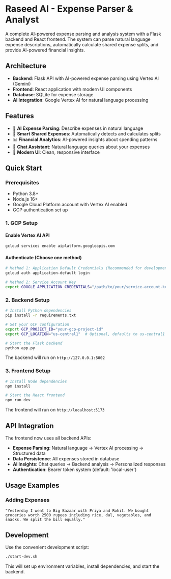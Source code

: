 # Raseed AI - Expense Parser & Analyst

A complete AI-powered expense parsing and analysis system with a Flask backend and React frontend. The system can parse natural language expense descriptions, automatically calculate shared expense splits, and provide AI-powered financial insights.

## Architecture

- **Backend**: Flask API with AI-powered expense parsing using Vertex AI (Gemini)
- **Frontend**: React application with modern UI components
- **Database**: SQLite for expense storage
- **AI Integration**: Google Vertex AI for natural language processing

## Features

- 🤖 **AI Expense Parsing**: Describe expenses in natural language
- 👥 **Smart Shared Expenses**: Automatically detects and calculates splits
- 📊 **Financial Analytics**: AI-powered insights about spending patterns
- 💬 **Chat Assistant**: Natural language queries about your expenses
- 📱 **Modern UI**: Clean, responsive interface

## Quick Start

### Prerequisites
- Python 3.8+
- Node.js 16+
- Google Cloud Platform account with Vertex AI enabled
- GCP authentication set up

### 1. GCP Setup

#### Enable Vertex AI API
```bash
gcloud services enable aiplatform.googleapis.com
```

#### Authenticate (Choose one method)
```bash
# Method 1: Application Default Credentials (Recommended for development)
gcloud auth application-default login

# Method 2: Service Account Key
export GOOGLE_APPLICATION_CREDENTIALS="/path/to/your/service-account-key.json"
```

### 2. Backend Setup

```bash
# Install Python dependencies
pip install -r requirements.txt

# Set your GCP configuration
export GCP_PROJECT_ID="your-gcp-project-id"
export GCP_LOCATION="us-central1"  # Optional, defaults to us-central1

# Start the Flask backend
python app.py
```

The backend will run on `http://127.0.0.1:5002`

### 3. Frontend Setup

```bash
# Install Node dependencies
npm install

# Start the React frontend
npm run dev
```

The frontend will run on `http://localhost:5173`

## API Integration

The frontend now uses all backend APIs:
- **Expense Parsing**: Natural language → Vertex AI processing → Structured data
- **Data Persistence**: All expenses stored in database
- **AI Insights**: Chat queries → Backend analysis → Personalized responses
- **Authentication**: Bearer token system (default: 'local-user')

## Usage Examples

### Adding Expenses
```
"Yesterday I went to Big Bazaar with Priya and Rohit. We bought groceries worth 2500 rupees including rice, dal, vegetables, and snacks. We split the bill equally."
```

## Development

Use the convenient development script:
```bash
./start-dev.sh
```

This will set up environment variables, install dependencies, and start the backend.
